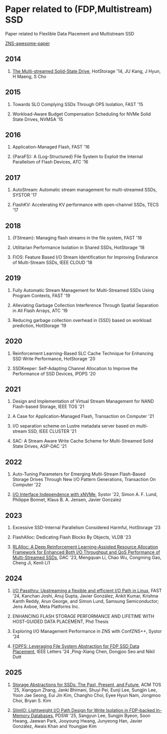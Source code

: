# Paper related to (FDP,Multistream) SSD

Paper related to Flexlible Data Placement and Multistream SSD

[ZNS-awesome-paper](https://github.com/sg20180546/ZNS-awesome-paper)

## 2014

1. [The Multi-streamed Solid-State Drive](https://www.usenix.org/system/files/conference/hotstorage14/hotstorage14-paper-kang.pdf), HotStorage '14, JU Kang, J Hyun, H Maeng, S Cho

## 2015

1. Towards SLO Complying SSDs Through OPS Isolation, FAST '15

2. Workload-Aware Budget Compensation Scheduling for NVMe Solid State Drives, NVMSA '15  


## 2016

1. Application-Managed Flash, FAST '16  

2. {ParaFS}: A {Log-Structured} File System to Exploit the Internal Parallelism of Flash Devices, ATC '16  



## 2017

1. AutoStream: Automatic stream management for multi-streamed SSDs, SYSTOR '17  

2. FlashKV: Accelerating KV performance with open-channel SSDs, TECS '17  


## 2018

1. {FStream}: Managing flash streams in the file system, FAST '18  

2. Utilitarian Performance Isolation in Shared SSDs, HotStorage '18  

3. FIOS: Feature Based I/O Stream Identification for Improving Endurance of Multi-Stream SSDs, IEEE CLOUD '18  

## 2019

1. Fully Automatic Stream Management for Multi-Streamed SSDs Using Program Contexts, FAST '19  

2. Alleviating Garbage Collection Interference Through Spatial Separation in All Flash Arrays, ATC '19  

3. Reducing garbage collection overhead in {SSD} based on workload prediction, HotStorage '19  

## 2020

1. Reinforcement Learning-Based SLC Cache Technique for Enhancing SSD Write Performance, HotStorage '20 

2. SSDKeeper: Self-Adapting Channel Allocation to Improve the Performance of SSD Devices, IPDPS '20  

## 2021

1. Design and Implementation of Virtual Stream Management for NAND Flash-based Storage, IEEE TOS '21 

2. A Case for Application-Managed Flash, Transaction on Computer '21 

3. I/O separation scheme on Lustre metadata server based on multi-stream SSD, IEEE CLUSTER '21

4. SAC: A Stream Aware Write Cache Scheme for Multi-Streamed Solid State Drives, ASP-DAC '21  


## 2022

1. Auto-Tuning Parameters for Emerging Multi-Stream Flash-Based Storage Drives Through New I/O Pattern Generations, Transaction On Computer '22  

2. [I/O Interface Independence with xNVMe](https://dl.acm.org/doi/pdf/10.1145/3534056.3534936), Systor '22, Simon A. F. Lund, Philippe Bonnet, Klaus B. A. Jensen, Javier Gonzalez


## 2023

1. Excessive SSD-Internal Parallelism Considered Harmful, HotStorage '23

2. FlashAlloc: Dedicating Flash Blocks By Objects, VLDB '23  

3. [RLAlloc: A Deep Reinforcement Learning-Assisted Resource Allocation Framework for Enhanced Both I/O Throughput and QoS Performance of Multi-Streamed SSDs](https://ieeexplore.ieee.org/stamp/stamp.jsp?arnumber=10247988), DAC '23, Mengquan Li, Chao Wu, Congming Gao, Cheng Ji, Kenli Li1

## 2024

1. [I/O Passthru: Upstreaming a flexible and efficient I/O Path in Linux](https://www.usenix.org/system/files/fast24-joshi.pdf), FAST '24, Kanchan Joshi, Anuj Gupta, Javier González, Ankit Kumar, Krishna Kanth Reddy, Arun George, and Simon Lund, Samsung Semiconductor; Jens Axboe, Meta Platforms Inc.

2. ENHANCING FLASH STORAGE PERFORMANCE AND LIFETIME WITH HOST-GUIDED DATA PLACEMENT, Phd Thesis

3. Exploring I/O Management Performance in ZNS with ConfZNS++, Systor '24

4. [FDPFS: Leveraging File System Abstraction for FDP SSD Data Placement](https://ieeexplore.ieee.org/stamp/stamp.jsp?arnumber=10779575&casa_token=N8DNe4EVoXMAAAAA:qZR-dY53X0lG5v-3UzVmuvRepU4MLr82iul4kjmh9ViUSGF6UpDLNS0jDlWHcJOA1ONN7srMwA&tag=1), IEEE Letters '24 ,Ping-Xiang Chen, Dongjoo Seo and Nikil Dutt

## 2025

1. [Storage Abstractions for SSDs: The Past, Present, and Future](https://dl.acm.org/doi/pdf/10.1145/3708992), ACM TOS '25, Xiangqun Zhang, Janki Bhimani, Shuyi Pei, Eunji Lee, Sungjin Lee, Yoon Jae Seong, Eui Jin Kim, Changho Choi, Eyee Hyun Nam, Jongmoo Choi, Bryan S. Kim

2. [SlimIO: Lightweight I/O Path Design for Write Isolation in FDP-backed In-Memory Databases](), PDSW '25, Sangyun Lee, Sungjin Byeon, Soon Hwang, Jaewan Park, Jooyoung Hwang, Junyeong Han, Javier González, Awais Khan and Youngjae Kim

